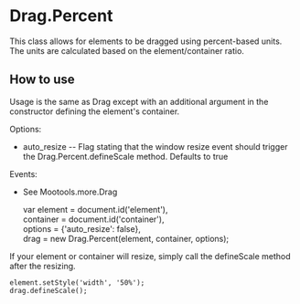 Drag.Percent
===========

This class allows for elements to be dragged using percent-based units. The units are calculated based on the element/container ratio.

How to use
----------

Usage is the same as Drag except with an additional argument in the constructor defining the element's container. 

Options:

* auto_resize -- Flag stating that the window resize event should trigger the Drag.Percent.defineScale method. Defaults to true

Events:
* See Mootools.more.Drag

    var element = document.id('element'),  
        container = document.id('container'),  
        options = {'auto_resize': false},  
        drag = new Drag.Percent(element, container, options); 

If your element or container will resize, simply call the defineScale method after the resizing.

    element.setStyle('width', '50%');
    drag.defineScale();